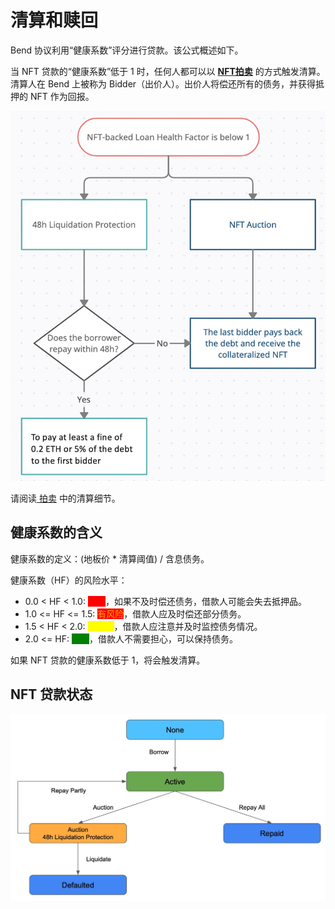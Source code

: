 # 清算和赎回

Bend 协议利用“健康系数”评分进行贷款。该公式概述如下。

当 NFT 贷款的“健康系数”低于 1 时，任何人都可以以 [**NFT拍卖**](auction.md) 的方式触发清算。清算人在 Bend 上被称为 Bidder（出价人）。出价人将偿还所有的债务，并获得抵押的 NFT 作为回报。

![](<../.gitbook/assets/image (3).png>)

请阅读[ 拍卖](auction.md) 中的清算细节。

## 健康系数的含义

健康系数的定义：(地板价 \* 清算阈值) / 含息债务。

健康系数（HF）的风险水平：

* 0.0 < HF < 1.0: <mark style="color:red;background-color:red;">危险</mark>，如果不及时偿还债务，借款人可能会失去抵押品。
* 1.0 <= HF <= 1.5: <mark style="color:orange;background-color:red;">有风险</mark>，借款人应及时偿还部分债务。
* 1.5 < HF < 2.0: <mark style="color:yellow;background-color:yellow;">请注意</mark>，借款人应注意并及时监控债务情况。
* 2.0 <= HF: <mark style="color:green;background-color:green;">安全</mark>，借款人不需要担心，可以保持债务。

如果 NFT 贷款的健康系数低于 1，将会触发清算。

## NFT 贷款状态

![](<../.gitbook/assets/NFT Loan State 0320.jpg>)
